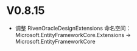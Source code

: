 # V0.8.15
- 调整 RivenOracleDesignExtensions 命名空间： Microsoft.EntityFrameworkCore.Extensions -> Microsoft.EntityFrameworkCore

